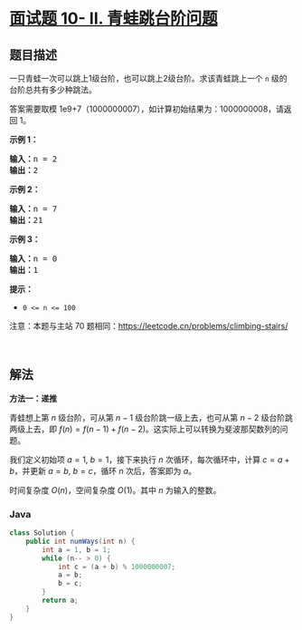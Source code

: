# [面试题 10- II. 青蛙跳台阶问题](https://leetcode.cn/problems/qing-wa-tiao-tai-jie-wen-ti-lcof/)

## 题目描述

<p>一只青蛙一次可以跳上1级台阶，也可以跳上2级台阶。求该青蛙跳上一个 <code>n</code>&nbsp;级的台阶总共有多少种跳法。</p>

<p>答案需要取模 1e9+7（1000000007），如计算初始结果为：1000000008，请返回 1。</p>

<p><strong>示例 1：</strong></p>

<pre><strong>输入：</strong>n = 2
<strong>输出：</strong>2
</pre>

<p><strong>示例 2：</strong></p>

<pre><strong>输入：</strong>n = 7
<strong>输出：</strong>21
</pre>

<p><strong>示例 3：</strong></p>

<pre><strong>输入：</strong>n = 0
<strong>输出：</strong>1</pre>

<p><strong>提示：</strong></p>

<ul>
	<li><code>0 &lt;= n &lt;= 100</code></li>
</ul>

<p>注意：本题与主站 70 题相同：<a href="https://leetcode.cn/problems/climbing-stairs/">https://leetcode.cn/problems/climbing-stairs/</a></p>

<p>&nbsp;</p>

## 解法

**方法一：递推**

青蛙想上第 $n$ 级台阶，可从第 $n-1$ 级台阶跳一级上去，也可从第 $n-2$ 级台阶跳两级上去，即 $f(n) = f(n-1) + f(n-2)$。这实际上可以转换为斐波那契数列的问题。

我们定义初始项 $a=1$, $b=1$，接下来执行 $n$ 次循环，每次循环中，计算 $c=a+b$，并更新 $a=b$, $b=c$，循环 $n$ 次后，答案即为 $a$。

时间复杂度 $O(n)$，空间复杂度 $O(1)$。其中 $n$ 为输入的整数。

### **Java**

```java
class Solution {
    public int numWays(int n) {
        int a = 1, b = 1;
        while (n-- > 0) {
            int c = (a + b) % 1000000007;
            a = b;
            b = c;
        }
        return a;
    }
}
```

